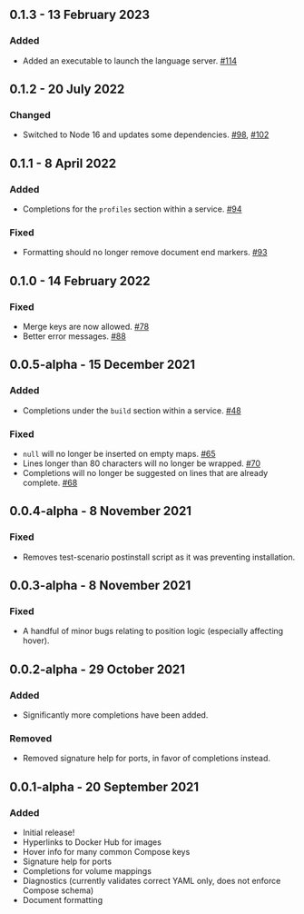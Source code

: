 ## 0.1.3 - 13 February 2023
### Added
* Added an executable to launch the language server. [#114](https://github.com/microsoft/compose-language-service/issues/114)

## 0.1.2 - 20 July 2022
### Changed
* Switched to Node 16 and updates some dependencies. [#98](https://github.com/microsoft/compose-language-service/pull/98), [#102](https://github.com/microsoft/compose-language-service/pull/102)

## 0.1.1 - 8 April 2022
### Added
* Completions for the `profiles` section within a service. [#94](https://github.com/microsoft/compose-language-service/pull/94)

### Fixed
* Formatting should no longer remove document end markers. [#93](https://github.com/microsoft/compose-language-service/issues/93)

## 0.1.0 - 14 February 2022
### Fixed
* Merge keys are now allowed. [#78](https://github.com/microsoft/compose-language-service/issues/78)
* Better error messages. [#88](https://github.com/microsoft/compose-language-service/pull/88)

## 0.0.5-alpha - 15 December 2021
### Added
* Completions under the `build` section within a service. [#48](https://github.com/microsoft/compose-language-service/issues/48)

### Fixed
* `null` will no longer be inserted on empty maps. [#65](https://github.com/microsoft/compose-language-service/issues/65)
* Lines longer than 80 characters will no longer be wrapped. [#70](https://github.com/microsoft/compose-language-service/issues/70)
* Completions will no longer be suggested on lines that are already complete. [#68](https://github.com/microsoft/compose-language-service/issues/68)

## 0.0.4-alpha - 8 November 2021
### Fixed
* Removes test-scenario postinstall script as it was preventing installation.

## 0.0.3-alpha - 8 November 2021
### Fixed
* A handful of minor bugs relating to position logic (especially affecting hover).

## 0.0.2-alpha - 29 October 2021
### Added
* Significantly more completions have been added.

### Removed
* Removed signature help for ports, in favor of completions instead.

## 0.0.1-alpha - 20 September 2021
### Added
* Initial release!
* Hyperlinks to Docker Hub for images
* Hover info for many common Compose keys
* Signature help for ports
* Completions for volume mappings
* Diagnostics (currently validates correct YAML only, does not enforce Compose schema)
* Document formatting
